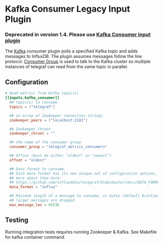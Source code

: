 # Kafka Consumer Legacy Input Plugin

### Deprecated in version 1.4. Please use [Kafka Consumer input plugin][]

The [Kafka](http://kafka.apache.org/) consumer plugin polls a specified Kafka
topic and adds messages to InfluxDB. The plugin assumes messages follow the
line protocol. [Consumer Group](http://godoc.org/github.com/wvanbergen/kafka/consumergroup)
is used to talk to the Kafka cluster so multiple instances of telegraf can read
from the same topic in parallel.

## Configuration

```toml
# Read metrics from Kafka topic(s)
[[inputs.kafka_consumer]]
  ## topic(s) to consume
  topics = ["telegraf"]

  ## an array of Zookeeper connection strings
  zookeeper_peers = ["localhost:2181"]

  ## Zookeeper Chroot
  zookeeper_chroot = ""

  ## the name of the consumer group
  consumer_group = "telegraf_metrics_consumers"

  ## Offset (must be either "oldest" or "newest")
  offset = "oldest"

  ## Data format to consume.
  ## Each data format has its own unique set of configuration options, read
  ## more about them here:
  ## https://github.com/influxdata/telegraf/blob/master/docs/DATA_FORMATS_INPUT.md
  data_format = "influx"

  ## Maximum length of a message to consume, in bytes (default 0/unlimited);
  ## larger messages are dropped
  max_message_len = 65536
```

## Testing

Running integration tests requires running Zookeeper & Kafka. See Makefile
for kafka container command.

[Kafka Consumer input plugin]: /plugins/inputs/kafka_consumer
